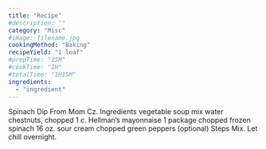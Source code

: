 ```yaml
---
title: "Recipe"
#description: ""
category: "Misc"
#image: filename.jpg
cookingMethod: "Baking"
recipeYield: "1 loaf"
#prepTime: "15M"
#cookTime: "1H"
#totalTime: "1H15M"
ingredients:
  - "ingredient"
---
```


Spinach Dip
From Mom Cz.
Ingredients
vegetable soup mix
water chestnuts, chopped
1 c. Hellman’s mayonnaise
1 package chopped frozen spinach
16 oz. sour cream
chopped green peppers (optional)
Steps
Mix. Let chill overnight.
